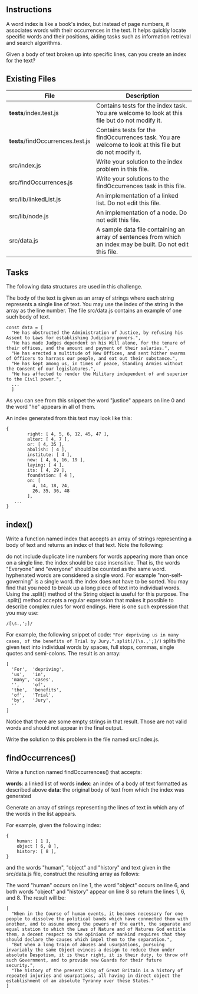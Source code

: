 ## Instructions
A word index is like a book's index, but instead of page numbers, it associates words with their occurrences in the text. It helps quickly locate specific words and their positions, aiding tasks such as information retrieval and search algorithms.

Given a body of text broken up into specific lines, can you create an index for the text?

## Existing Files
| File      | Description |
| ----------- | ----------- |
| __tests__/index.test.js      | Contains tests for the index task. You are welcome to look at this file but do not modify it.       |
| __tests__/findOccurrences.test.js   | Contains tests for the findOccurrences task. You are welcome to look at this file but do not modify it.        |
| src/index.js   | Write your solution to the index problem in this file.        |
| src/findOccurrences.js   | Write your solutions to the findOccurrences task in this file.        |
| src/lib/linkedList.js   | An implementation of a linked list. Do not edit this file.        |
| src/lib/node.js   | An implementation of a node. Do not edit this file.        |
| src/data.js   | A sample data file containing an array of sentences from which an index may be built. Do not edit this file.        |

## Tasks
The following data structures are used in this challenge.

The body of the text is given as an array of strings where each string represents a single line of text. You may use the index of the string in the array as the line number. The file src/data.js contains an example of one such body of text.

```
const data = [
  "He has obstructed the Administration of Justice, by refusing his Assent to Laws for establishing Judiciary powers.",
  "He has made Judges dependent on his Will alone, for the tenure of their offices, and the amount and payment of their salaries.",
  "He has erected a multitude of New Offices, and sent hither swarms of Officers to harrass our people, and eat out their substance.",
  "He has kept among us, in times of peace, Standing Armies without the Consent of our legislatures.",
  "He has affected to render the Military independent of and superior to the Civil power.",
  ...
  ]
```
As you can see from this snippet the word "justice" appears on line 0 and the word "he" appears in all of them.

An index generated from this text may look like this:

```
{
        right: [ 4, 5, 6, 12, 45, 47 ],
        alter: [ 4, 7 ],
        or: [ 4, 35 ],
        abolish: [ 4 ],
        institute: [ 4 ],
        new: [ 4, 6, 16, 19 ],
        laying: [ 4 ],
        its: [ 4, 29 ],
        foundation: [ 4 ],
        on: [
          4, 14, 18, 24,
          26, 35, 36, 48
        ],
   ...
}
```

## index()
Write a function named index that accepts an array of strings representing a body of text and returns an index of that text. Note the following:

do not include duplicate line numbers for words appearing more than once on a single line.
the index should be case insensitive. That is, the words "Everyone" and "everyone" should be counted as the same word.
hyphenated words are considered a single word. For example "non-self-governing" is a single word.
the index does not have to be sorted.
You may find that you need to break up a long piece of text into individual words. Using the .split() method of the String object is useful for this purpose. The .split() method accepts a regular expression that makes it possible to describe complex rules for word endings. Here is one such expression that you may use:

`/[\s.,';]/`

For example, the following snippet of code:
`"For depriving us in many cases, of the benefits of Trial by Jury.".split(/[\s.,';]/)`
splits the given text into individual words by spaces, full stops, commas, single quotes and semi-colons. The result is an array:

```
[
  'For',  'depriving',
  'us',   'in',       
  'many', 'cases',    
  '',     'of',       
  'the',  'benefits', 
  'of',   'Trial',    
  'by',   'Jury',     
  ''
]
```

Notice that there are some empty strings in that result. Those are not valid words and should not appear in the final output.

Write the solution to this problem in the file named src/index.js.

## findOccurrences()
Write a function named findOccurrences() that accepts:

**words**: a linked list of words
**index**: an index of a body of text formatted as described above
**data**: the original body of text from which the index was generated

Generate an array of strings representing the lines of text in which any of the words in the list appears.

For example, given the following index:
```
{
    human: [ 1 ],
    object [ 6, 8 ],
    history: [ 8 ],
}
```
and the words "human", "object" and "history" and text given in the src/data.js file, construct the resulting array as follows:

The word "human" occurs on line 1, the word "object" occurs on line 6, and both words "object" and "history" appear on line 8 so return the lines 1, 6, and 8. The result will be:
```
[
  "When in the Course of human events, it becomes necessary for one people to dissolve the political bands which have connected them with another, and to assume among the powers of the earth, the separate and equal station to which the Laws of Nature and of Natures God entitle them, a decent respect to the opinions of mankind requires that they should declare the causes which impel them to the separation.",
  "But when a long train of abuses and usurpations, pursuing invariably the same Object evinces a design to reduce them under absolute Despotism, it is their right, it is their duty, to throw off such Government, and to provide new Guards for their future security.",
  "The history of the present King of Great Britain is a history of repeated injuries and usurpations, all having in direct object the establishment of an absolute Tyranny over these States."
]
```